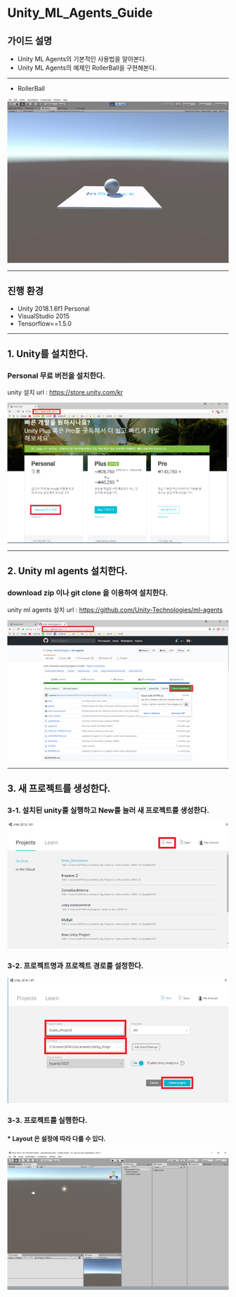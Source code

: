 # Unity_ML_Agents_Guide 

## 가이드 설명
- Unity ML Agents의 기본적인 사용법을 알아본다.
- Unity ML Agents의 예제인 RollerBall을 구현해본다.
- - -

- RollerBall

![Alt text](/unity_ml_agents_guide/sub/mb.gif)
- - -

## 진행 환경
- Unity 2018.1.6f1 Personal
- VisualStudio 2015 
- Tensorflow==1.5.0 
- - -

## 1. Unity를 설치한다.

### Personal 무료 버전을 설치한다.

unity 설치 url : https://store.unity.com/kr

![Alt text](/unity_ml_agents_guide/1.unity_download/unity_download.png)
- - -

## 2. Unity ml agents 설치한다.

### download zip 이나 git clone 을 이용하여 설치한다.

unity ml agents 설치 url : https://github.com/Unity-Technologies/ml-agents

![Alt text](/unity_ml_agents_guide/2.unity_ml_agent_download/unity_ml_agent_download.png)
- - -

## 3. 새 프로젝트를 생성한다.

### 3-1. 설치된 unity를 실행하고 New를 눌러 새 프로젝트를 생성한다.

![Alt text](/unity_ml_agents_guide/3.create_new_project/1.create_new_project.png)

### 3-2. 프로젝트명과 프로젝트 경로를 설정한다.

![Alt text](/unity_ml_agents_guide/3.create_new_project/2.set_project_name_and_loaction.png)

### 3-3. 프로젝트를 실행한다.
#### * Layout 은 설정에 따라 다를 수 있다.

![Alt text](/unity_ml_agents_guide/3.create_new_project/3.complete.png)
